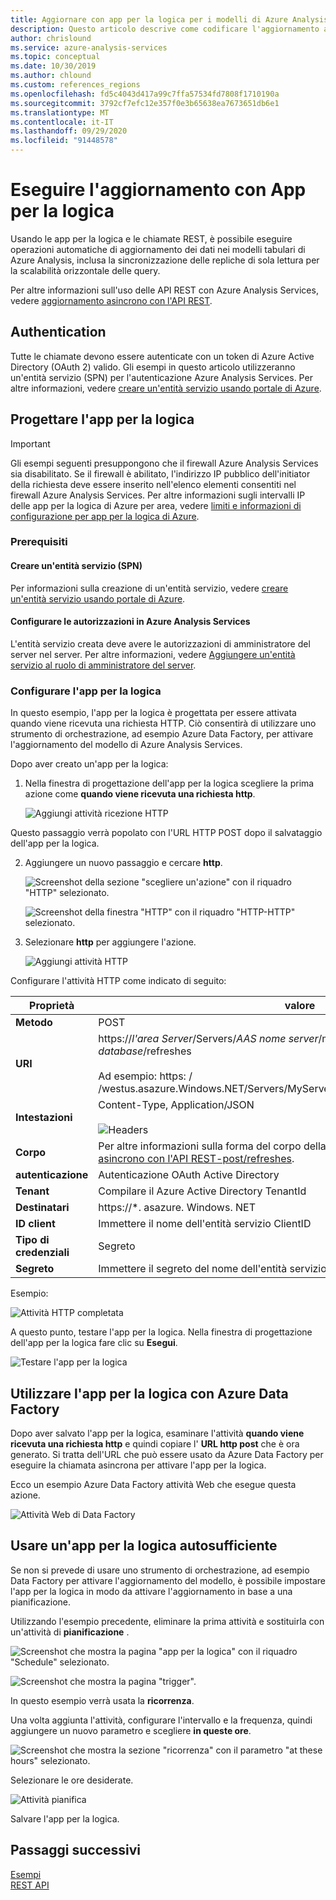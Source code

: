 ```yaml
---
title: Aggiornare con app per la logica per i modelli di Azure Analysis Services | Microsoft Docs
description: Questo articolo descrive come codificare l'aggiornamento asincrono per Azure Analysis Services usando app per la logica di Azure.
author: chrislound
ms.service: azure-analysis-services
ms.topic: conceptual
ms.date: 10/30/2019
ms.author: chlound
ms.custom: references_regions
ms.openlocfilehash: fd5c4043d417a99c7ffa57534fd7808f1710190a
ms.sourcegitcommit: 3792cf7efc12e357f0e3b65638ea7673651db6e1
ms.translationtype: MT
ms.contentlocale: it-IT
ms.lasthandoff: 09/29/2020
ms.locfileid: "91448578"
---
```

# <a name="refresh-with-logic-apps"></a>Eseguire l'aggiornamento con App per la logica

Usando le app per la logica e le chiamate REST, è possibile eseguire operazioni automatiche di aggiornamento dei dati nei modelli tabulari di Azure Analysis, inclusa la sincronizzazione delle repliche di sola lettura per la scalabilità orizzontale delle query.

Per altre informazioni sull'uso delle API REST con Azure Analysis Services, vedere [aggiornamento asincrono con l'API REST](analysis-services-async-refresh.md).

## <a name="authentication"></a>Authentication

Tutte le chiamate devono essere autenticate con un token di Azure Active Directory (OAuth 2) valido.  Gli esempi in questo articolo utilizzeranno un'entità servizio (SPN) per l'autenticazione Azure Analysis Services. Per altre informazioni, vedere [creare un'entità servizio usando portale di Azure](../active-directory/develop/howto-create-service-principal-portal.md).

## <a name="design-the-logic-app"></a>Progettare l'app per la logica

> [!IMPORTANT]
> Gli esempi seguenti presuppongono che il firewall Azure Analysis Services sia disabilitato. Se il firewall è abilitato, l'indirizzo IP pubblico dell'initiator della richiesta deve essere inserito nell'elenco elementi consentiti nel firewall Azure Analysis Services. Per altre informazioni sugli intervalli IP delle app per la logica di Azure per area, vedere [limiti e informazioni di configurazione per app per la logica di Azure](../logic-apps/logic-apps-limits-and-config.md#configuration).

### <a name="prerequisites"></a>Prerequisiti

#### <a name="create-a-service-principal-spn"></a>Creare un'entità servizio (SPN)

Per informazioni sulla creazione di un'entità servizio, vedere [creare un'entità servizio usando portale di Azure](../active-directory/develop/howto-create-service-principal-portal.md).

#### <a name="configure-permissions-in-azure-analysis-services"></a>Configurare le autorizzazioni in Azure Analysis Services
 
L'entità servizio creata deve avere le autorizzazioni di amministratore del server nel server. Per altre informazioni, vedere [Aggiungere un'entità servizio al ruolo di amministratore del server](analysis-services-addservprinc-admins.md).

### <a name="configure-the-logic-app"></a>Configurare l'app per la logica

In questo esempio, l'app per la logica è progettata per essere attivata quando viene ricevuta una richiesta HTTP. Ciò consentirà di utilizzare uno strumento di orchestrazione, ad esempio Azure Data Factory, per attivare l'aggiornamento del modello di Azure Analysis Services.

Dopo aver creato un'app per la logica:

1. Nella finestra di progettazione dell'app per la logica scegliere la prima azione come **quando viene ricevuta una richiesta http**.

   ![Aggiungi attività ricezione HTTP](./media/analysis-services-async-refresh-logic-app/1.png)

Questo passaggio verrà popolato con l'URL HTTP POST dopo il salvataggio dell'app per la logica.

2. Aggiungere un nuovo passaggio e cercare **http**.  

   ![Screenshot della sezione "scegliere un'azione" con il riquadro "HTTP" selezionato.](./media/analysis-services-async-refresh-logic-app/9.png)

   ![Screenshot della finestra "HTTP" con il riquadro "HTTP-HTTP" selezionato.](./media/analysis-services-async-refresh-logic-app/10.png)

3. Selezionare **http** per aggiungere l'azione.

   ![Aggiungi attività HTTP](./media/analysis-services-async-refresh-logic-app/2.png)

Configurare l'attività HTTP come indicato di seguito:

|Proprietà  |valore  |
|---------|---------|
|**Metodo**     |POST         |
|**URI**     | https://*l'area Server*/Servers/*AAS nome server*/models/*il nome del database*/refreshes <br /> <br /> Ad esempio: https: \/ /westus.asazure.Windows.NET/Servers/MyServer/Models/AdventureWorks/refreshes|
|**Intestazioni**     |   Content-Type, Application/JSON <br /> <br />  ![Headers](./media/analysis-services-async-refresh-logic-app/6.png)    |
|**Corpo**     |   Per altre informazioni sulla forma del corpo della richiesta, vedere [aggiornamento asincrono con l'API REST-post/refreshes](analysis-services-async-refresh.md#post-refreshes). |
|**autenticazione**     |Autenticazione OAuth Active Directory         |
|**Tenant**     |Compilare il Azure Active Directory TenantId         |
|**Destinatari**     |https://*. asazure. Windows. NET         |
|**ID client**     |Immettere il nome dell'entità servizio ClientID         |
|**Tipo di credenziali**     |Segreto         |
|**Segreto**     |Immettere il segreto del nome dell'entità servizio         |

Esempio:

![Attività HTTP completata](./media/analysis-services-async-refresh-logic-app/7.png)

A questo punto, testare l'app per la logica.  Nella finestra di progettazione dell'app per la logica fare clic su **Esegui**.

![Testare l'app per la logica](./media/analysis-services-async-refresh-logic-app/8.png)

## <a name="consume-the-logic-app-with-azure-data-factory"></a>Utilizzare l'app per la logica con Azure Data Factory

Dopo aver salvato l'app per la logica, esaminare l'attività **quando viene ricevuta una richiesta http** e quindi copiare l' **URL http post** che è ora generato.  Si tratta dell'URL che può essere usato da Azure Data Factory per eseguire la chiamata asincrona per attivare l'app per la logica.

Ecco un esempio Azure Data Factory attività Web che esegue questa azione.

![Attività Web di Data Factory](./media/analysis-services-async-refresh-logic-app/11.png)

## <a name="use-a-self-contained-logic-app"></a>Usare un'app per la logica autosufficiente

Se non si prevede di usare uno strumento di orchestrazione, ad esempio Data Factory per attivare l'aggiornamento del modello, è possibile impostare l'app per la logica in modo da attivare l'aggiornamento in base a una pianificazione.

Utilizzando l'esempio precedente, eliminare la prima attività e sostituirla con un'attività di **pianificazione** .

![Screenshot che mostra la pagina "app per la logica" con il riquadro "Schedule" selezionato.](./media/analysis-services-async-refresh-logic-app/12.png)

![Screenshot che mostra la pagina "trigger".](./media/analysis-services-async-refresh-logic-app/13.png)

In questo esempio verrà usata la **ricorrenza**.

Una volta aggiunta l'attività, configurare l'intervallo e la frequenza, quindi aggiungere un nuovo parametro e scegliere **in queste ore**.

![Screenshot che mostra la sezione "ricorrenza" con il parametro "at these hours" selezionato.](./media/analysis-services-async-refresh-logic-app/16.png)

Selezionare le ore desiderate.

![Attività pianifica](./media/analysis-services-async-refresh-logic-app/15.png)

Salvare l'app per la logica.

## <a name="next-steps"></a>Passaggi successivi

[Esempi](analysis-services-samples.md)  
[REST API](https://docs.microsoft.com/rest/api/analysisservices/servers)
